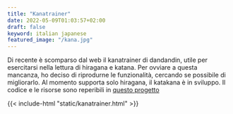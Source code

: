 ```yaml
---
title: "Kanatrainer"
date: 2022-05-09T01:03:57+02:00
draft: false
keyword: italian japanese
featured_image: "/kana.jpg"
---
```

Di recente è scomparso dal web il kanatrainer di dandandin, utile per esercitarsi nella lettura di hiragana e katana.
Per ovviare a questa mancanza, ho deciso di riprodurne le funzionalità, cercando se possibile di migliorarlo.
Al momento supporta solo hiragana, il katakana è in sviluppo.
Il codice e le risorse sono reperibili in [questo progetto](https://github.com/julio77it/jpkana)

{{< include-html "static/kanatrainer.html" >}}